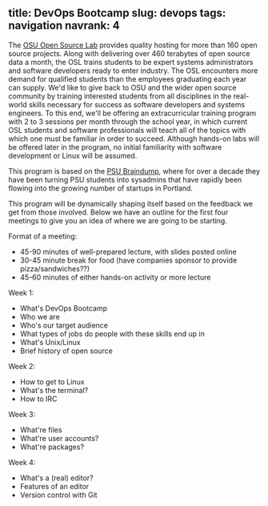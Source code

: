title: DevOps Bootcamp 
slug: devops 
tags: navigation
navrank: 4
---
The [OSU Open Source Lab][osuosl] provides quality hosting for more than 160
open source projects. Along with delivering over 460 terabytes of open source
data a month, the OSL trains students to be expert systems administrators
and software developers ready to enter industry. The OSL encounters more
demand for qualified students than the employees graduating each year can
supply. We'd like to give back to OSU and the wider open source community by
training interested students from all disciplines in the real-world skills
necessary for success as software developers and systems engineers. To this
end, we'll be offering an extracurricular training program with 2 to 3
sessions per month through the school year, in which current OSL students and
software professionals will teach all of the topics with which one must be
familiar in order to succeed. Although hands-on labs will be offered later in
the program, no initial familiarity with software development or Linux will be
assumed. 

This program is based on the [PSU Braindump][braindump], where for over a
decade they have been turning PSU students into sysadmins that have rapidly 
been flowing into the growing number of startups in Portland.  

This program will be dynamically shaping itself based on the feedback we get
from those involved. Below we have an outline for the first four meetings to
give you an idea of where we are going to be starting. 

Format of a meeting: 

 - 45-90 minutes of well-prepared lecture, with slides posted online
 - 30-45 minute break for food (have companies sponsor to provide pizza/sandwiches??)
 - 45-60 minutes of either hands-on activity or more lecture

Week 1: 

 - What's DevOps Bootcamp
 - Who we are 
 - Who's our target audience
 - What types of jobs do people with these skills end up in
 - What's Unix/Linux
 - Brief history of open source

Week 2:

 - How to get to Linux
 - What's the terminal?
 - How to IRC

Week 3:

 - What're files
 - What're user accounts?
 - What're packages?

Week 4:

 - What's a (real) editor?
 - Features of an editor
 - Version control with Git


[osuosl]: http://osuosl.org
[braindump]:http://cat.pdx.edu/thecat/thecat-presents-braindump-orientation.html 
